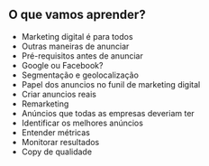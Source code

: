 ## O que vamos aprender?

* Marketing digital é para todos
* Outras maneiras de anunciar
* Pré-requisitos antes de anunciar
* Google ou Facebook?
* Segmentação e geolocalização
* Papel dos anuncios no funil de marketing digital
* Criar anuncios reais
* Remarketing
* Anúncios que todas as empresas deveriam ter
* Identificar os melhores anúncios
* Entender métricas
* Monitorar resultados
* Copy de qualidade

